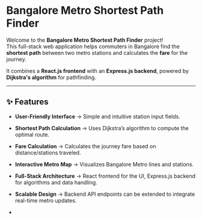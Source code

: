 #  Bangalore Metro Shortest Path Finder

Welcome to the **Bangalore Metro Shortest Path Finder** project!  
This full-stack web application helps commuters in Bangalore find the **shortest path** between two metro stations and calculates the **fare** for the journey.  

It combines a **React.js frontend** with an **Express.js backend**, powered by **Dijkstra's algorithm** for pathfinding.

---

## ✨ Features

- **User-Friendly Interface** → Simple and intuitive station input fields.
- **Shortest Path Calculation** → Uses Dijkstra’s algorithm to compute the optimal route.
- **Fare Calculation** → Calculates the journey fare based on distance/stations traveled.
- **Interactive Metro Map** → Visualizes Bangalore Metro lines and stations.
- **Full-Stack Architecture** → React frontend for the UI, Express.js backend for algorithms and data handling.
- **Scalable Design** → Backend API endpoints can be extended to integrate real-time metro updates.

-
